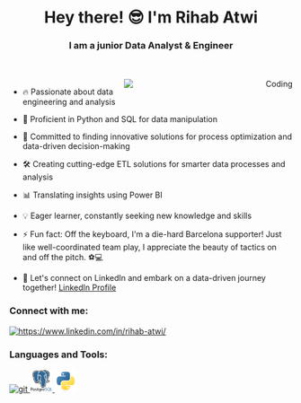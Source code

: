 <h1 align="center">Hey there! 😎 I'm Rihab Atwi</h1>
<h3 align="center">I am a junior Data Analyst & Engineer</h3>

<p align="right"> 
  <br></br>
  <img align="right" alt="Coding" width="300" src="https://www.google.com/url?sa=i&url=https%3A%2F%2Ftenor.com%2Fview%2Fi-have-the-data-data-yang-data-yang-facts-yang-research-gif-15723881&psig=AOvVaw1JebnUmWkdddfviymLtA7_&ust=1698798532572000&source=images&cd=vfe&opi=89978449&ved=0CBEQjRxqFwoTCPj70eqDn4IDFQAAAAAdAAAAABAu">
</p>

- 🔥 Passionate about data engineering and analysis

- 🐍 Proficient in Python and SQL for data manipulation

- 🤝 Committed to finding innovative solutions for process optimization and data-driven decision-making

- 🛠️ Creating cutting-edge ETL solutions for smarter data processes and analysis

- 📊 Translating insights using Power BI

- 💡 Eager learner, constantly seeking new knowledge and skills
  
- ⚡ Fun fact: Off the keyboard, I'm a die-hard Barcelona supporter! Just like well-coordinated team play, I appreciate the beauty of tactics on and off the pitch. ⚽💻

- 🚀 Let's connect on LinkedIn and embark on a data-driven journey together! [LinkedIn Profile](https://www.linkedin.com/in/rihab-atwi/)

<h3 align="left">Connect with me:</h3>
<p align="left">
<a href="https://www.linkedin.com/in/rihab-atwi/" target="blank"><img align="center" src="https://raw.githubusercontent.com/rahuldkjain/github-profile-readme-generator/master/src/images/icons/Social/linked-in-alt.svg" alt="https://www.linkedin.com/in/rihab-atwi/" height="30" width="40" /></a>
</p>

<h3 align="left">Languages and Tools:</h3>
<p align="left"> <a href="https://git-scm.com/" target="_blank" rel="noreferrer"> <img src="https://www.vectorlogo.zone/logos/git-scm/git-scm-icon.svg" alt="git" width="40" height="40"/> </a> <a href="https://www.postgresql.org" target="_blank" rel="noreferrer"> <img src="https://raw.githubusercontent.com/devicons/devicon/master/icons/postgresql/postgresql-original-wordmark.svg" alt="postgresql" width="40" height="40"/> </a> <a href="https://www.python.org" target="_blank" rel="noreferrer"> <img src="https://raw.githubusercontent.com/devicons/devicon/master/icons/python/python-original.svg" alt="python" width="40" height="40"/> </a> </p>
